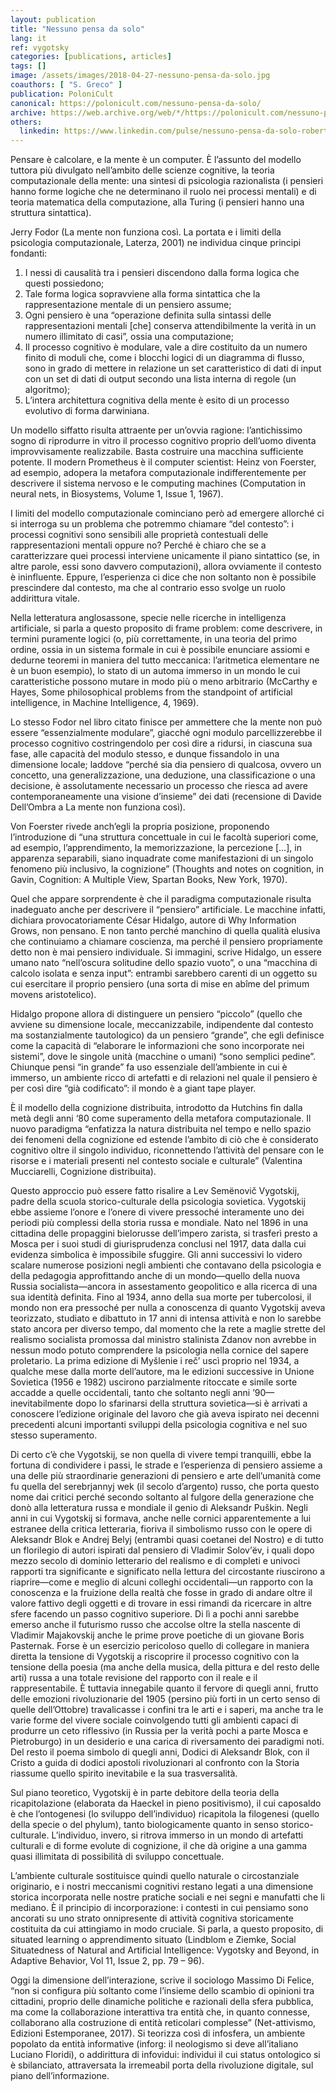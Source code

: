 ```yaml
---
layout: publication
title: "Nessuno pensa da solo"
lang: it
ref: vygotsky
categories: [publications, articles]
tags: []
image: /assets/images/2018-04-27-nessuno-pensa-da-solo.jpg
coauthors: [ "S. Greco" ]
publication: PoloniCult
canonical: https://polonicult.com/nessuno-pensa-da-solo/
archive: https://web.archive.org/web/*/https://polonicult.com/nessuno-pensa-da-solo/
others:
  linkedin: https://www.linkedin.com/pulse/nessuno-pensa-da-solo-roberto-reale/
---
```


Pensare è calcolare, e la mente è un computer. È l’assunto del modello tuttora più divulgato nell’ambito delle scienze cognitive, la teoria computazionale della mente: una sintesi di psicologia razionalista (i pensieri hanno forme logiche che ne determinano il ruolo nei processi mentali) e di teoria matematica della computazione, alla Turing (i pensieri hanno una struttura sintattica).

Jerry Fodor (La mente non funziona così. La portata e i limiti della psicologia computazionale, Laterza, 2001) ne individua cinque principi fondanti:

1. I nessi di causalità tra i pensieri discendono dalla forma logica che questi possiedono;
2. Tale forma logica sopravviene alla forma sintattica che la rappresentazione mentale di un pensiero assume;
3. Ogni pensiero è una “operazione definita sulla sintassi delle rappresentazioni mentali [che] conserva attendibilmente la verità in un numero illimitato di casi”, ossia una computazione;
4. Il processo cognitivo è modulare, vale a dire costituito da un numero finito di moduli che, come i blocchi logici di un diagramma di flusso, sono in grado di mettere in relazione un set caratteristico di dati di input con un set di dati di output secondo una lista interna di regole (un algoritmo);
5. L’intera architettura cognitiva della mente è esito di un processo evolutivo di forma darwiniana.

Un modello siffatto risulta attraente per un’ovvia ragione: l’antichissimo sogno di riprodurre in vitro il processo cognitivo proprio dell’uomo diventa improvvisamente realizzabile. Basta costruire una macchina sufficiente potente. Il modern Prometheus è il computer scientist: Heinz von Foerster, ad esempio, adopera la metafora computazionale indifferentemente per descrivere il sistema nervoso e le computing machines (Computation in neural nets, in Biosystems, Volume 1, Issue 1, 1967).

I limiti del modello computazionale cominciano però ad emergere allorché ci si interroga su un problema che potremmo chiamare “del contesto”: i processi cognitivi sono sensibili alle proprietà contestuali delle rappresentazioni mentali oppure no? Perché è chiaro che se a caratterizzare quei processi interviene unicamente il piano sintattico (se, in altre parole, essi sono davvero computazioni), allora ovviamente il contesto è ininfluente. Eppure, l’esperienza ci dice che non soltanto non è possibile prescindere dal contesto, ma che al contrario esso svolge un ruolo addirittura vitale.

Nella letteratura anglosassone, specie nelle ricerche in intelligenza artificiale, si parla a questo proposito di frame problem: come descrivere, in termini puramente logici (o, più correttamente, in una teoria del primo ordine, ossia in un sistema formale in cui è possibile enunciare assiomi e dedurne teoremi in maniera del tutto meccanica: l’aritmetica elementare ne è un buon esempio), lo stato di un automa immerso in un mondo le cui caratteristiche possono mutare in modo più o meno arbitrario (McCarthy e Hayes, Some philosophical problems from the standpoint of artificial intelligence, in Machine Intelligence, 4, 1969).

Lo stesso Fodor nel libro citato finisce per ammettere che la mente non può essere “essenzialmente modulare”, giacché ogni modulo parcellizzerebbe il processo cognitivo costringendolo per così dire a ridursi, in ciascuna sua fase, alle capacità del modulo stesso, e dunque fissandolo in una dimensione locale; laddove “perché sia dia pensiero di qualcosa, ovvero un concetto, una generalizzazione, una deduzione, una classificazione o una decisione, è assolutamente necessario un processo che riesca ad avere contemporaneamente una visione d’insieme” dei dati (recensione di Davide Dell’Ombra a La mente non funziona così).

Von Foerster rivede anch’egli la propria posizione, proponendo l’introduzione di “una struttura concettuale in cui le facoltà superiori come, ad esempio, l’apprendimento, la memorizzazione, la percezione […], in apparenza separabili, siano inquadrate come manifestazioni di un singolo fenomeno più inclusivo, la cognizione” (Thoughts and notes on cognition, in Gavin, Cognition: A Multiple View, Spartan Books, New York, 1970).

Quel che appare sorprendente è che il paradigma computazionale risulta inadeguato anche per descrivere il “pensiero” artificiale. Le macchine infatti, dichiara provocatoriamente César Hidalgo, autore di Why Information Grows, non pensano. E non tanto perché manchino di quella qualità elusiva che continuiamo a chiamare coscienza, ma perché il pensiero propriamente detto non è mai pensiero individuale. Si immagini, scrive Hidalgo, un essere umano nato “nell’oscura solitudine dello spazio vuoto”, o una “macchina di calcolo isolata e senza input”: entrambi sarebbero carenti di un oggetto su cui esercitare il proprio pensiero (una sorta di mise en abîme del primum movens aristotelico).

Hidalgo propone allora di distinguere un pensiero “piccolo” (quello che avviene su dimensione locale, meccanizzabile, indipendente dal contesto ma sostanzialmente tautologico) da un pensiero “grande”, che egli definisce come la capacità di “elaborare le informazioni che sono incorporate nei sistemi”, dove le singole unità (macchine o umani) “sono semplici pedine”. Chiunque pensi “in grande” fa uso essenziale dell’ambiente in cui è immerso, un ambiente ricco di artefatti e di relazioni nel quale il pensiero è per così dire “già codificato”: il mondo è a giant tape player.

È il modello della cognizione distribuita, introdotto da Hutchins fin dalla metà degli anni ‘80 come superamento della metafora computazionale. Il nuovo paradigma “enfatizza la natura distribuita nel tempo e nello spazio dei fenomeni della cognizione ed estende l’ambito di ciò che è considerato cognitivo oltre il singolo individuo, riconnettendo l’attività del pensare con le risorse e i materiali presenti nel contesto sociale e culturale” (Valentina Mucciarelli, Cognizione distribuita).

Questo approccio può essere fatto risalire a Lev Semënovič Vygotskij, padre della scuola storico-culturale della psicologia sovietica. Vygotskij ebbe assieme l’onore e l’onere di vivere pressoché interamente uno dei periodi più complessi della storia russa e mondiale. Nato nel 1896 in una cittadina delle propaggini bielorusse dell’impero zarista, si trasferì presto a Mosca per i suoi studi di giurisprudenza conclusi nel 1917, data dalla cui evidenza simbolica è impossibile sfuggire. Gli anni successivi lo videro scalare numerose posizioni negli ambienti che contavano della psicologia e della pedagogia approfittando anche di un mondo—quello della nuova Russia socialista—ancora in assestamento geopolitico e alla ricerca di una sua identità definita. Fino al 1934, anno della sua morte per tubercolosi, il mondo non era pressoché per nulla a conoscenza di quanto Vygotskij aveva teorizzato, studiato e dibattuto in 17 anni di intensa attività e non lo sarebbe stato ancora per diverso tempo, dal momento che la rete a maglie strette del realismo socialista promossa dal ministro stalinista Zdanov non avrebbe in nessun modo potuto comprendere la psicologia nella cornice del sapere proletario. La prima edizione di Myšlenie i reč’ uscì proprio nel 1934, a qualche mese dalla morte dell’autore, ma le edizioni successive in Unione Sovietica (1956 e 1982) uscirono parzialmente ritoccate e simile sorte accadde a quelle occidentali, tanto che soltanto negli anni ’90—inevitabilmente dopo lo sfarinarsi della struttura sovietica—si è arrivati a conoscere l’edizione originale del lavoro che già aveva ispirato nei decenni precedenti alcuni importanti sviluppi della psicologia cognitiva e nel suo stesso superamento.

Di certo c’è che Vygotskij, se non quella di vivere tempi tranquilli, ebbe la fortuna di condividere i passi, le strade e l’esperienza di pensiero assieme a una delle più straordinarie generazioni di pensiero e arte dell’umanità come fu quella del serebrjannyj wek (il secolo d’argento) russo, che porta questo nome dai critici perché secondo soltanto al fulgore della generazione che donò alla letteratura russa e mondiale il genio di Aleksandr Puškin. Negli anni in cui Vygotskij si formava, anche nelle cornici apparentemente a lui estranee della critica letteraria, fioriva il simbolismo russo con le opere di Aleksandr Blok e Andrej Belyj (entrambi quasi coetanei del Nostro) e di tutto un florilegio di autori ispirati dal pensiero di Vladimir Solov’ёv, i quali dopo mezzo secolo di dominio letterario del realismo e di completi e univoci rapporti tra significante e significato nella lettura del circostante riuscirono a riaprire—come e meglio di alcuni colleghi occidentali—un rapporto con la conoscenza e la fruizione della realtà che fosse in grado di andare oltre il valore fattivo degli oggetti e di trovare in essi rimandi da ricercare in altre sfere facendo un passo cognitivo superiore. Di lì a pochi anni sarebbe emerso anche il futurismo russo che accolse oltre la stella nascente di Vladimir Majakovskij anche le prime prove poetiche di un giovane Boris Pasternak. Forse è un esercizio pericoloso quello di collegare in maniera diretta la tensione di Vygotskij a riscoprire il processo cognitivo con la tensione della poesia (ma anche della musica, della pittura e del resto delle arti) russa a una totale revisione del rapporto con il reale e il rappresentabile. È tuttavia innegabile quanto il fervore di quegli anni, frutto delle emozioni rivoluzionarie del 1905 (persino più forti in un certo senso di quelle dell’Ottobre) travalicasse i confini tra le arti e i saperi, ma anche tra le varie forme del vivere sociale coinvolgendo tutti gli ambienti capaci di produrre un ceto riflessivo (in Russia per la verità pochi a parte Mosca e Pietroburgo) in un desiderio e una carica di riversamento dei paradigmi noti. Del resto il poema simbolo di quegli anni, Dodici di Aleksandr Blok, con il Cristo a guida di dodici apostoli rivoluzionari al confronto con la Storia riassume quello spirito inevitabile e la sua trasversalità.

Sul piano teoretico, Vygotskij è in parte debitore della teoria della ricapitolazione (elaborata da Haeckel in pieno positivismo), il cui caposaldo è che l’ontogenesi (lo sviluppo dell’individuo) ricapitola la filogenesi (quello della specie o del phylum), tanto biologicamente quanto in senso storico-culturale. L’individuo, invero, si ritrova immerso in un mondo di artefatti culturali e di forme evolute di cognizione, il che dà origine a una gamma quasi illimitata di possibilità di sviluppo concettuale.

L’ambiente culturale sostituisce quindi quello naturale o circostanziale originario, e i nostri meccanismi cognitivi restano legati a una dimensione storica incorporata nelle nostre pratiche sociali e nei segni e manufatti che li mediano. È il principio di incorporazione: i contesti in cui pensiamo sono ancorati su uno strato onnipresente di attività cognitiva storicamente costituita da cui attingiamo in modo cruciale. Si parla, a questo proposito, di situated learning o apprendimento situato (Lindblom e Ziemke, Social Situatedness of Natural and Artificial Intelligence: Vygotsky and Beyond, in Adaptive Behavior, Vol 11, Issue 2, pp. 79 – 96).

Oggi la dimensione dell’interazione, scrive il sociologo Massimo Di Felice, “non si configura più soltanto come l’insieme dello scambio di opinioni tra cittadini, proprio delle dinamiche politiche e razionali della sfera pubblica, ma come la collaborazione interattiva tra entità che, in quanto connesse, collaborano alla costruzione di entità reticolari complesse” (Net-attivismo, Edizioni Estemporanee, 2017). Si teorizza così di infosfera, un ambiente popolato da entità informative (inforg: il neologismo si deve all’italiano Luciano Floridi), o addirittura di infovidui: individui il cui status ontologico si è sbilanciato, attraversata la irremeabil porta della rivoluzione digitale, sul piano dell’informazione.

